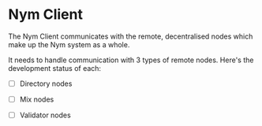 # Nym Client

The Nym Client communicates with the remote, decentralised nodes which make up the Nym system as a whole. 

It needs to handle communication with 3 types of remote nodes. Here's the development status of each:

- [ ] Directory nodes
- [ ] Mix nodes
- [ ] Validator nodes

